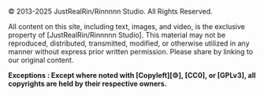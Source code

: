 © 2013-2025 JustRealRin/Rinnnnn Studio. All Rights Reserved.

All content on this site, including text, images, and video, is the exclusive property of [JustRealRin/Rinnnnn Studio]. This material may not be reproduced, distributed, transmitted, modified, or otherwise utilized in any manner without express prior written permission. Please share by linking to our original content.

**Exceptions : Except where noted with [Copyleft][🄯], [CC0], or [GPLv3], all copyrights are held by their respective owners.**

